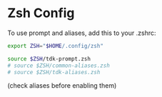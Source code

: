 # Zsh Config

To use prompt and aliases, add this to your .zshrc:

```sh
export ZSH="$HOME/.config/zsh"

source $ZSH/tdk-prompt.zsh
# source $ZSH/common-aliases.zsh
# source $ZSH/tdk-aliases.zsh
```

(check aliases before enabling them)

